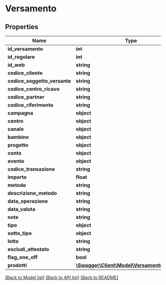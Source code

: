 # Versamento

## Properties
Name | Type | Description | Notes
------------ | ------------- | ------------- | -------------
**id_versamento** | **int** |  | [optional] 
**id_regolare** | **int** |  | [optional] 
**id_web** | **string** |  | [optional] 
**codice_cliente** | **string** |  | [optional] 
**codice_soggetto_versante** | **string** |  | [optional] 
**codice_centro_ricavo** | **string** |  | [optional] 
**codice_partner** | **string** |  | [optional] 
**codice_riferimento** | **string** |  | [optional] 
**campagna** | **object** |  | [optional] 
**centro** | **object** |  | [optional] 
**canale** | **object** |  | [optional] 
**bambino** | **object** |  | [optional] 
**progetto** | **object** |  | [optional] 
**conto** | **object** |  | [optional] 
**evento** | **object** |  | [optional] 
**codice_transazione** | **string** |  | [optional] 
**importo** | **float** |  | [optional] 
**metodo** | **string** |  | [optional] 
**descrizione_metodo** | **string** |  | [optional] 
**data_operazione** | **string** |  | [optional] 
**data_valuta** | **string** |  | [optional] 
**note** | **string** |  | [optional] 
**tipo** | **object** |  | [optional] 
**sotto_tipo** | **object** |  | [optional] 
**lotto** | **string** |  | [optional] 
**escludi_attestato** | **string** |  | [optional] 
**flag_one_off** | **bool** |  | [optional] 
**prodotti** | [**\Swagger\Client\Model\VersamentoProdotti[]**](VersamentoProdotti.md) |  | [optional] 

[[Back to Model list]](../README.md#documentation-for-models) [[Back to API list]](../README.md#documentation-for-api-endpoints) [[Back to README]](../README.md)


